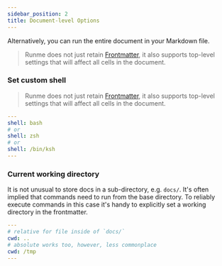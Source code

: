 ```yaml
---
sidebar_position: 2
title: Document-level Options
---
```


Alternatively, you can run the entire document in your Markdown file.

> Runme does not just retain [Frontmatter](https://docs.runme.dev/getting-started/vs-code#frontmatter), it also supports top-level settings that will affect all cells in the document.

### Set custom shell

> Runme does not just retain [Frontmatter](https://docs.runme.dev/getting-started/vs-code#frontmatter), it also supports top-level settings that will affect all cells in the document.

```yaml
---
shell: bash
# or
shell: zsh
# or
shell: /bin/ksh
---
```

### Current working directory

It is not unusual to store docs in a sub-directory, e.g. `docs/`. It's often implied that commands need to run from the base directory. To reliably execute commands in this case it's handy to explicitly set a working directory in the frontmatter.

```yaml
---
# relative for file inside of `docs/`
cwd: ..
# absolute works too, however, less commonplace
cwd: /tmp
---
```

